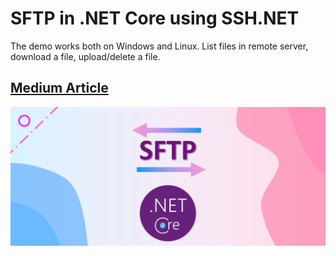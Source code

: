 # SFTP in .NET Core using SSH.NET

The demo works both on Windows and Linux. List files in remote server, download a file, upload/delete a file.

## [Medium Article](https://codeburst.io/working-with-sftp-in-net-core-f1f464ab06f8)

![SFTP .NET Core](./sftp.png)
